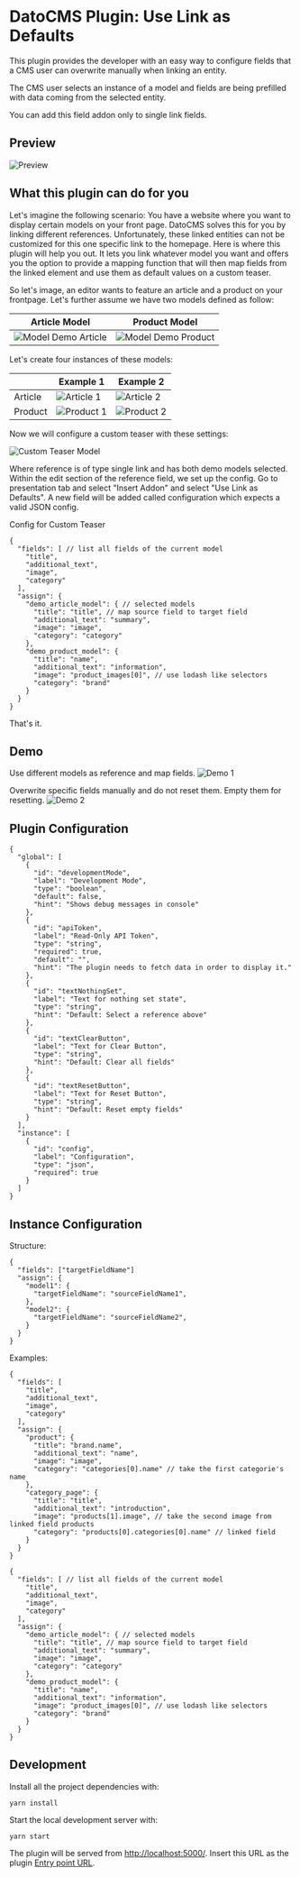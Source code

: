 # DatoCMS Plugin: Use Link as Defaults

This plugin provides the developer with an easy way to configure fields that a CMS user can overwrite manually when linking an entity.

The CMS user selects an instance of a model and fields are being prefilled with data coming from the selected entity.

You can add this field addon only to single link fields.

## Preview

![Preview](https://raw.githubusercontent.com/titel-media/datocms-plugin-use-link-as-defaults/master/docs/preview.gif 'Preview')

## What this plugin can do for you

Let's imagine the following scenario: You have a website where you want to display certain models on your front page. DatoCMS solves this for you by linking different references. Unfortunately, these linked entities can not be customized for this one specific link to the homepage. Here is where this plugin will help you out. It lets you link whatever model you want and offers you the option to provide a mapping function that will then map fields from the linked element and use them as default values on a custom teaser.

So let's image, an editor wants to feature an article and a product on your frontpage. Let's further assume we have two models defined as follow:

| Article Model                                                                                                                                                       | Product Model                                                                                                                                                       |
| ------------------------------------------------------------------------------------------------------------------------------------------------------------------- | ------------------------------------------------------------------------------------------------------------------------------------------------------------------- |
| ![Model Demo Article](https://raw.githubusercontent.com/titel-media/datocms-plugin-use-link-as-defaults/master/docs/model-demo-article.png 'Model of Demo Article') | ![Model Demo Product](https://raw.githubusercontent.com/titel-media/datocms-plugin-use-link-as-defaults/master/docs/model-demo-product.png 'Model of Demo Product') |

Let's create four instances of these models:

|         | Example 1                                                                                                                                  | Example 2                                                                                                                                  |
| ------- | ------------------------------------------------------------------------------------------------------------------------------------------ | ------------------------------------------------------------------------------------------------------------------------------------------ |
| Article | ![Article 1](https://raw.githubusercontent.com/titel-media/datocms-plugin-use-link-as-defaults/master/docs/demo-article-1.png 'Article 1') | ![Article 2](https://raw.githubusercontent.com/titel-media/datocms-plugin-use-link-as-defaults/master/docs/demo-article-2.png 'Article 2') |
| Product | ![Product 1](https://raw.githubusercontent.com/titel-media/datocms-plugin-use-link-as-defaults/master/docs/demo-product-1.png 'Product 1') | ![Product 2](https://raw.githubusercontent.com/titel-media/datocms-plugin-use-link-as-defaults/master/docs/demo-product-2.png 'Product 2') |

Now we will configure a custom teaser with these settings:

![Custom Teaser Model](https://raw.githubusercontent.com/titel-media/datocms-plugin-use-link-as-defaults/master/docs/custom-teaser-model.png 'Custom Teaser Model')

Where reference is of type single link and has both demo models selected. Within the edit section of the reference field, we set up the config. Go to presentation tab and select "Insert Addon" and select "Use Link as Defaults". A new field will be added called configuration which expects a valid JSON config.

Config for Custom Teaser

```
{
  "fields": [ // list all fields of the current model
    "title",
    "additional_text",
    "image",
    "category"
  ],
  "assign": {
    "demo_article_model": { // selected models
      "title": "title", // map source field to target field
      "additional_text": "summary",
      "image": "image",
      "category": "category"
    },
    "demo_product_model": {
      "title": "name",
      "additional_text": "information",
      "image": "product_images[0]", // use lodash like selectors
      "category": "brand"
    }
  }
}
```

That's it.

## Demo

Use different models as reference and map fields.
![Demo 1](https://raw.githubusercontent.com/titel-media/datocms-plugin-use-link-as-defaults/master/docs/demo1.gif 'Demo 1')

Overwrite specific fields manually and do not reset them. Empty them for resetting.
![Demo 2](https://raw.githubusercontent.com/titel-media/datocms-plugin-use-link-as-defaults/master/docs/demo2.gif 'Demo 2')

## Plugin Configuration

```
{
  "global": [
    {
      "id": "developmentMode",
      "label": "Development Mode",
      "type": "boolean",
      "default": false,
      "hint": "Shows debug messages in console"
    },
    {
      "id": "apiToken",
      "label": "Read-Only API Token",
      "type": "string",
      "required": true,
      "default": "",
      "hint": "The plugin needs to fetch data in order to display it."
    },
    {
      "id": "textNothingSet",
      "label": "Text for nothing set state",
      "type": "string",
      "hint": "Default: Select a reference above"
    },
    {
      "id": "textClearButton",
      "label": "Text for Clear Button",
      "type": "string",
      "hint": "Default: Clear all fields"
    },
    {
      "id": "textResetButton",
      "label": "Text for Reset Button",
      "type": "string",
      "hint": "Default: Reset empty fields"
    }
  ],
  "instance": [
    {
      "id": "config",
      "label": "Configuration",
      "type": "json",
      "required": true
    }
  ]
}
```

## Instance Configuration

Structure:

```
{
  "fields": ["targetFieldName"]
  "assign": {
    "model1": {
      "targetFieldName": "sourceFieldName1",
    },
    "model2": {
      "targetFieldName": "sourceFieldName2",
    }
  }
}
```

Examples:

```
{
  "fields": [
    "title",
    "additional_text",
    "image",
    "category"
  ],
  "assign": {
    "product": {
      "title": "brand.name",
      "additional_text": "name",
      "image": "image",
      "category": "categories[0].name" // take the first categorie's name
    },
    "category_page": {
      "title": "title",
      "additional_text": "introduction",
      "image": "products[1].image", // take the second image from linked field products
      "category": "products[0].categories[0].name" // linked field
    }
  }
}
```

```
{
  "fields": [ // list all fields of the current model
    "title",
    "additional_text",
    "image",
    "category"
  ],
  "assign": {
    "demo_article_model": { // selected models
      "title": "title", // map source field to target field
      "additional_text": "summary",
      "image": "image",
      "category": "category"
    },
    "demo_product_model": {
      "title": "name",
      "additional_text": "information",
      "image": "product_images[0]", // use lodash like selectors
      "category": "brand"
    }
  }
}
```

## Development

Install all the project dependencies with:

```
yarn install
```

Start the local development server with:

```
yarn start
```

The plugin will be served from [http://localhost:5000/](http://localhost:5000/). Insert this URL as the plugin [Entry point URL](https://www.datocms.com/docs/plugins/creating-a-new-plugin/).
